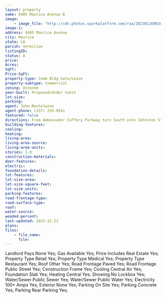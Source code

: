 ```yaml
---
layout: property
name: 9405 Maurice Avenue B
image:
    - image_file: "http://cdn.photos.sparkplatform.com/raa/20230126003832047000000000.jpg"
image-1:
address: 9405 Maurice Avenue
city: Maurice
state: LA
parish: Vermilion
listingID: 
status: A
price: 
Acres: 
SqFt: 
Price-SqFt: 
property-type: Comm Bldg Sale/Lease
property-subtype: Commercial
zoning: Unzoned
year-built: Proposed/Under Const
lot-size: 
parking: 
agent: John Monteleone
agent-phone: (337) 233-9541
featured: false
directions: From Ambassador Caffery Parkway turn South onto Johnston Street (Hwy 167) to Maurice. Johnston Street becomes Maurice Ave in Maurice. Village Station is located on the corner of Maurice Ave (US Hwy 167) at Milton Road (LA Hwy 92)
building-features: 
cooling: 
heating: 
living-area: 
living-area-source: 
living-area-units: 
stories: 1.0
construction-materials: 
door-features: 
electric: 
foundation-details: 
lot-features: 
lot-size-area: 
lot-size-square-feet: 
lot-size-units: 
parking-features: 
road-frontage-type: 
road-surface-type: 
roof: 
water-source: 
wooded-percent: 
last-updated: 2022-12-21
plans: 
files:
    - file_name:
      file:
---
```

Landlord Pays	None	Yes;
Gas	Available	Yes;
Price Includes	Real Estate	Yes;
Property Type	Retail	Yes;
Property Type	Medical	Yes;
Property Type	Restaurant	Yes;
Roof	Other	Yes;
Road Frontage	Paved	Yes;
Road Frontage	Public Street	Yes;
Construction	Frame	Yes;
Cooling	Central Air	Yes;
Foundation	Slab	Yes;
Heating	Central	Yes;
Showing	No Lockbox	Yes;
Water/Sewer	Public Sewer	Yes;
Water/Sewer	Public Water	Yes;
Electricity	100+ Amps	Yes;
Exterior	None	Yes;
Parking	On Site	Yes;
Parking	Concrete	Yes;
Parking	Rear Parking	Yes;

